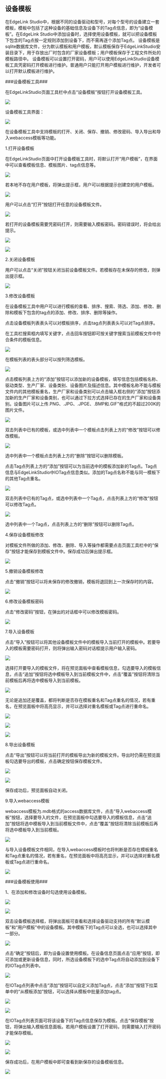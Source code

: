 ## 设备模板 ##

在EdgeLink Studio中，根据不同的设备驱动和型号，对每个型号的设备建立一套模板，模板中包括了这种设备的基础信息及设备下的Tag点信息，即为“设备模板”。在EdgeLink Studio中添加设备时，选择使用设备模板，就可以把设备模板下包含的Tag点按一定规则添加到设备下，而不需再逐个添加Tag点。
设备模板是sqlite数据库文件，分为默认模板和用户模板，默认模板保存于EdgeLinkStudio安装目录下，用于存放出厂时包含的厂家设备模板；用户模板保存于工程文件所处的模板路径中。
设备模板可以设置打开密码，用户可以使用EdgeLinkStudio设备模板工具凭密码打开模板进行维护。普通用户只能打开用户模板进行维护，开发者可以打开默认模板进行维护。

###设备模板工具###

在EdgeLinkStudio页面工具栏中点击“设备模板”按钮打开设备模板工具。

![](TemplateTool1.png)

设备模板工具界面：

![](TemplateTool2.png)

在设备模板工具中支持模板的打开、关闭、保存、撤销、修改密码、导入导出和导入webaccess模板等功能。

1.打开设备模板

在EdgeLinkStudio页面中打开设备模板工具时，将默认打开“用户模板”，在界面中可以查看模板信息、模板图片、tag点信息等。

![](UserTemplate1.png)

若本地不存在用户模板，将弹出提示框，用户可以根据提示创建空的用户模板。

![](UserTemplate2.png)

用户可以点击“打开”按钮打开任意的设备模板文件。

![](OpenTemplate1.png)

若打开的设备模板需要凭密码打开，则需要输入模板密码。密码错误时，将会给出提示。

![](OpenTemplate2.png)

![](OpenTemplate3.png)

2.关闭设备模板

用户可以点击“关闭”按钮关闭当前设备模板文件。若模板存在未保存的修改，则弹出提示框。

![](CloseTemplate1.png)

3.修改设备模板

在设备模板工具中用户可以进行模板的查看、排序、搜索、筛选、添加、修改、删除和模板下包含的tag点的添加、修改、排序、删除等操作。

点击设备模板列表表头可以对模板排序，点击tag点列表表头可以对Tag点排序。

在工具栏搜索框内填写关键字，点击回车按钮即可按关键字搜索当前模板文件中符合条件的模板信息。

![](Modify1.png)

在模板列表的表头部分可以按列筛选模板。

![](Modify2.png)


点击模板列表上方的“添加”按钮可以添加新的设备模板，填写信息包括模板名称、驱动类型、生产厂家、设备类别、设备图片及描述信息。其中模板名称不能与模板文件内的其他模板重名，生产厂家和设备类别可以点击输入框右侧的“添加”按钮添加新的生产厂家和设备类别，也可以通过下拉方式选择已存在的生产厂家和设备类别。设备图片可以上传.PNG、.JPG、.JPGE、.BMP和.GIF"格式的不超过200K的图片文件。

![](Modify4.png)

双击列表中已有的模板，或选中列表中一个模板点击列表上方的“修改”按钮可以修改模板。

![](Modify5.png)

选中列表中一个模板点击列表上方的“删除”按钮可以删除模板。

点击Tag点列表上方的“添加”按钮可以为当前选中的模板添加新的Tag点。Tag点信息与EdgeLinkStudio中IOTag点信息类似。添加的Tag点名称不能与同一模板下的其他Tag点重名。

![](Modify6.png)

双击列表中已有的Tag点，或选中列表中一个Tag点，点击列表上方的“修改”按钮可以修改Tag点。

![](Modify7.png)

选中列表中一个Tag点，点击列表上方的“删除”按钮可以删除Tag点。

4.保存设备模板修改

对模板文件所做的添加、修改、删除、导入等操作都需要点击页面工具栏中的“保存”按钮才能保存到模板文件中。保存成功后弹出提示框。

![](Modify18.png)

5.撤销设备模板修改

点击“撤销”按钮可以将未保存的修改撤销，模板将退回到上一次保存时的内容。

![](Modify8.png)

6.修改设备模板密码

点击“修改密码”按钮，在弹出的对话框中可以修改模板密码。

![](Modify9.png)

7.导入设备模板

点击“导入”按钮可以将其他设备模板文件中的模板导入当前打开的模板中。若要导入的模板需要密码打开，则将弹出输入密码对话框提示用户输入密码。

![](OpenTemplate1.png)

选择打开要导入的模板文件，将在预览面板中查看模板信息，勾选要导入的模板信息，点击“追加”按钮将选中模板导入到当前模板文件中，点击“覆盖”按钮将清除当前模板后再将选中模板导入到当前模板。

![](Modify10.png)

无论是追加还是覆盖，都将判断是否存在模板重名和Tag点重名的情况，若有重名，在预览面板中将高亮显示，并可以选择对重名模板或Tag点进行重命名。

![](Modify11.png)

![](Modify12.png)

![](Modify13.png)

8.导出设备模板

点击“导出”按钮可以将当前打开的模板导出为新的模板文件。导出时仍需在预览面板勾选要导出的模板，点击确定按钮保存模板文件。

![](Modify14.png)

![](Modify15.png)

保存成功后，预览面板自动关闭。

9.导入webaccess模板

webaccess模板为.mdb格式的access数据库文件，点击“导入webaccess模板”按钮，选择要导入的文件，在预览面板中勾选要导入的模板信息，点击“追加”按钮将选中模板导入到当前模板文件中，点击“覆盖”按钮将清除当前模板后再将选中模板导入到当前模板。

![](Modify16.png)

与导入设备模板文件相同，在导入webaccess模板时也将判断是否存在模板重名和Tag点重名的情况，若有重名，在预览面板中将高亮显示，并可以选择对重名模板或Tag点进行重命名。

![](Modify17.png)

###设备模板使用###

1、在添加和修改设备时勾选使用设备模板。

![](AddDevice.png)

![](AddDevice2.png)

双击设备模板选择框，将弹出面板可查看和选择设备驱动支持的所有“默认模板”和“用户模板”中的设备模板。其中模板下的Tag点可以全选，也可以选择其中一部分。

![](AddDevice3.png)

点击“确定”按钮后，即为设备设置使用模板。在设备信息页面点击“应用”按钮，即可添加或更新设备信息，同时，所选设备模板下的选中Tag点将自动添加到设备下的IOTag点列表中。

![](AddDevice7.png)

在IOTag点列表中点击“添加”按钮可以自定义添加Tag点，点击“添加”按钮下拉菜单中的“从模板添加”按钮，可以选择从模板中批量添加tag点。

![](AddDevice8.png)

![](AddDevice6.png)

在IOTag点列表页面可将该设备下的Tag点信息保存为模板。点击“保存模板”按钮，将弹出输入模板信息面板。若用户模板设置了打开密码，则需要输入打开密码才能保存模板。

![](SaveTemplate3.png)

![](SaveTemplate1.png)

保存成功后，在用户模板中即可查看到新保存的设备模板信息。

![](SaveTemplate2.png)

